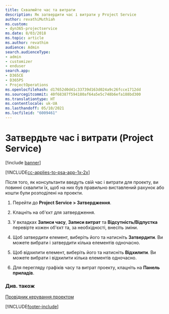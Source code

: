 ```yaml
---
title: Схвалюйте час та витрати
description: Як затвердити час і витрати у Project Service
author: revathiMuthiah
ms.custom:
- dyn365-projectservice
ms.date: 8/03/2018
ms.topic: article
ms.author: revathim
audience: Admin
search.audienceType:
- admin
- customizer
- enduser
search.app:
- D365CE
- D365PS
- ProjectOperations
ms.openlocfilehash: d17652d0d41c33739d163d024a9c26fcce1712dd
ms.sourcegitcommit: 40f68387f594180af64a5e5c748b6efa188bd300
ms.translationtype: HT
ms.contentlocale: uk-UA
ms.lasthandoff: 05/10/2021
ms.locfileid: "6009461"
---
```

# <a name="approve-time-and-expenses-project-service"></a>Затвердьте час і витрати (Project Service)

[!include [banner](../includes/psa-now-project-operations.md)]

[!INCLUDE[cc-applies-to-psa-app-1x-2x](../includes/cc-applies-to-psa-app-1x-2x.md)]

Після того, як консультанти введуть свій час і витрати для проекту, ви повинні схвалити їх, щоб на них був правильно виставлений рахунок або кошти були розподілені на проекти.  
  
1.  Перейти до **Project Service > Затвердження**.  
  
2.  Клацніть на об'єкт для затвердження.  
  
3.  У вкладках **Записи часу**, **Записи витрат** та **Відсутність/Відпустка** перевірте кожен об'єкт та, за необхідності, внесіть зміни.  
  
4.  Щоб затвердити елемент, виберіть його та натисніть **Затвердити**. Ви можете вибрати і затвердити кілька елементів одночасно.  
  
5.  Щоб відхилити елемент, виберіть його та натисніть **Відхилити**. Ви можете вибрати і відхилити кілька елементів одночасно.  
  
6.  Для перегляду графіків часу та витрат проекту, клацніть на **Панель приладів**.  
  
### <a name="see-also"></a>Див. також  
 [Провідник керування проектом](../psa/project-manager-guide.md)


[!INCLUDE[footer-include](../includes/footer-banner.md)]